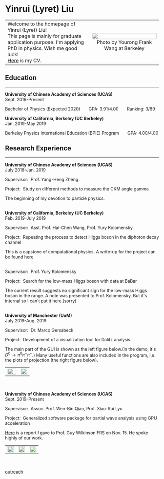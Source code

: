 # Yinrui (Lyret) Liu

<table border="0">
  <tr>
    <td width="55%">
      Welcome to the homepage of Yinrui (Lyret) Liu! <br>This page is mainly for graduate application purpose. I'm applying PhD in physics. Wish me good luck! <br><a href="https://yinruiliu.github.io/CV_Yinrui_Liu.pdf">Here</a> is my CV.
    </td>
    <td width="45%">
      <img src="https://yinruiliu.github.io/photo.jpg" width="100%"> 
      <center>Photo by Yourong Frank Wang at Berkeley</center>
    </td>
  </tr>
</table>

## Education
---
**University of Chinese Academy of Sciences (UCAS)** &emsp;&emsp;&emsp;&emsp;&emsp;&emsp;&emsp;&emsp;&emsp;&emsp;Sept. 2016-Present

Bachelor of Physics (Expected 2020)&emsp;&emsp;GPA: 3.91/4.00&emsp;&emsp;Ranking: 3/89 

**University of California, Berkeley (UC Berkeley)**&emsp;&emsp;&emsp;&emsp;&emsp;&emsp;&emsp;&emsp;&emsp;&emsp;&emsp;&emsp;Jan. 2019-May 2019

Berkeley Physics International Education (BPIE) Program&emsp;&emsp;GPA: 4.00/4.00 

## Research Experience
---
**University of Chinese Academy of Sciences (UCAS)**&emsp;&emsp;&emsp;&emsp;&emsp;&emsp;&emsp;&emsp;&emsp;&emsp;July 2018-Jan. 2019

Supervisor: &nbsp;Prof. Yang-Heng Zheng

Project: &nbsp;Study on different methods to measure the CKM angle gamma

The beginning of my devotion to particle physics.<br/><br/>

**University of California, Berkeley (UC Berkeley)**&emsp;&emsp;&emsp;&emsp;&emsp;&emsp;&emsp;&emsp;&emsp;&emsp;&emsp;&emsp;Feb. 2019-July 2019

Supervisor: &nbsp;Asst. Prof. Hai-Chen Wang, Prof. Yury Kolomensky

Project: &nbsp;Repeating the process to detect Higgs boson in the diphoton decay channel

This is a capstone of computational physics. A write-up for the project can be found [here](https://yinruiliu.github.io/lyret_Capstone_writeup-1.pdf)<br/><br/>

Supervisor: &nbsp;Prof. Yury Kolomensky

Project: &nbsp;Search for the low-mass Higgs boson with data at BaBar

The current result suggests no significant sign for the low-mass Higgs boson in the range. A note was presented to Prof. Kolomensky. But it's internal so I can't put it here.(sorry)<br/><br/>

**University of Manchester (UoM)**&emsp;&emsp;&emsp;&emsp;&emsp;&emsp;&emsp;&emsp;&emsp;&emsp;&emsp;&emsp;&emsp;&emsp;&emsp;&emsp;&emsp;&emsp;&emsp;July 2019-Aug. 2019

Supervisor: &nbsp;Dr. Marco Gersabeck

Project: &nbsp;Development of a visualization tool for Dalitz analysis

The main part of the GUI is shown as the left figure below.(In the demo, it's $D^0\rightarrow \pi^0\pi^+\pi^-$.) Many useful functions are also included in the program, i.e. the plots of projection (the right figure below).
<table border="0">
  <tr>
    <td width="55%">
      <img src="https://yinruiliu.github.io/1.png" width="100%"> 
    </td>
    <td width="45%">
      <img src="https://yinruiliu.github.io/5.png" width="100%"> 
    </td>
  </tr>
</table>

<br/><br/>
**University of Chinese Academy of Sciences (UCAS)**&emsp;&emsp;&emsp;&emsp;&emsp;&emsp;&emsp;&emsp;&emsp;&emsp;Sept. 2019-Present

Supervisor: &nbsp;Assoc. Prof. Wen-Bin Qian, Prof. Xiao-Rui Lyu

Project: &nbsp;Generalized software package for partial wave analysis using GPU acceleration

[Here](https://yinruiliu.github.io/lyret_Capstone_writeup-1.pdf) is a report I gave to Prof. Guy Wilkinson FRS on Nov. 15. He spoke highly of our work.
<table border="0">
  <tr>
    <td width="33%">
      <img src="https://yinruiliu.github.io/m1.png" width="100%"> 
    </td>
    <td width="33%">
      <img src="https://yinruiliu.github.io/m2.png" width="100%"> 
    </td>
    <td width="33%">
      <img src="https://yinruiliu.github.io/m3.png" width="100%"> 
    </td>
  </tr>
</table>

<br/><br/>
[outreach](https://yinruiliu.github.io/outreach.html)

